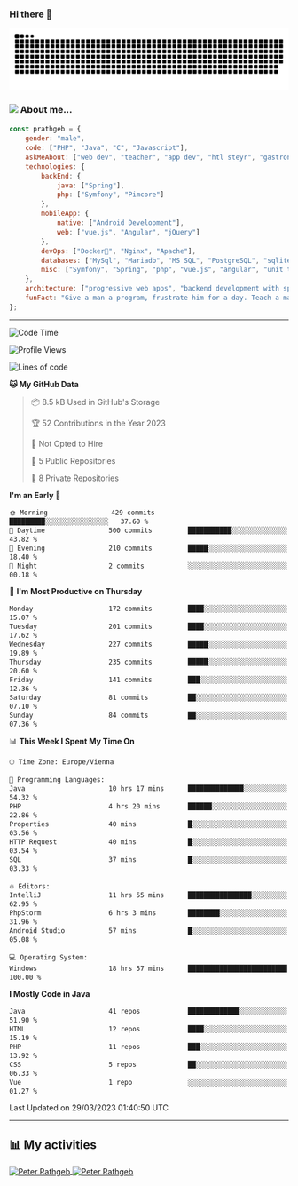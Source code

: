 ### Hi there 👋

<div align="center">
  <img  src="https://github.com/1999AZZAR/1999AZZAR/blob/main/resources/img/grid-snake.svg"
       alt="snake" />
</div>

### <img src="https://media.giphy.com/media/VgCDAzcKvsR6OM0uWg/giphy.gif" width="50"> About me...  

```javascript
const prathgeb = {
    gender: "male",
    code: ["PHP", "Java", "C", "Javascript"],
    askMeAbout: ["web dev", "teacher", "app dev", "htl steyr", "gastronaut"],
    technologies: {
        backEnd: {
            java: ["Spring"],
            php: ["Symfony", "Pimcore"]
        },
        mobileApp: {
            native: ["Android Development"],
            web: ["vue.js", "Angular", "jQuery"]
        },
        devOps: ["Docker🐳", "Nginx", "Apache"],
        databases: ["MySql", "Mariadb", "MS SQL", "PostgreSQL", "sqlite"],
        misc: ["Symfony", "Spring", "php", "vue.js", "angular", "unit testing", "ci/cd using github actions"]
    },
    architecture: ["progressive web apps", "backend development with spring", "backend development with symfony"],
    funFact: "Give a man a program, frustrate him for a day. Teach a man to program, frustrate him for a lifetime."
};
```

---
<!--START_SECTION:waka-->
![Code Time](http://img.shields.io/badge/Code%20Time-138%20hrs%2032%20mins-blue)

![Profile Views](http://img.shields.io/badge/Profile%20Views-3-blue)

![Lines of code](https://img.shields.io/badge/From%20Hello%20World%20I%27ve%20Written-2.4%20million%20lines%20of%20code-blue)

**🐱 My GitHub Data** 

> 📦 8.5 kB Used in GitHub's Storage 
 > 
> 🏆 52 Contributions in the Year 2023
 > 
> 🚫 Not Opted to Hire
 > 
> 📜 5 Public Repositories 
 > 
> 🔑 8 Private Repositories 
 > 
**I'm an Early 🐤** 

```text
🌞 Morning                429 commits         █████████░░░░░░░░░░░░░░░░   37.60 % 
🌆 Daytime                500 commits         ███████████░░░░░░░░░░░░░░   43.82 % 
🌃 Evening                210 commits         █████░░░░░░░░░░░░░░░░░░░░   18.40 % 
🌙 Night                  2 commits           ░░░░░░░░░░░░░░░░░░░░░░░░░   00.18 % 
```
📅 **I'm Most Productive on Thursday** 

```text
Monday                   172 commits         ████░░░░░░░░░░░░░░░░░░░░░   15.07 % 
Tuesday                  201 commits         ████░░░░░░░░░░░░░░░░░░░░░   17.62 % 
Wednesday                227 commits         █████░░░░░░░░░░░░░░░░░░░░   19.89 % 
Thursday                 235 commits         █████░░░░░░░░░░░░░░░░░░░░   20.60 % 
Friday                   141 commits         ███░░░░░░░░░░░░░░░░░░░░░░   12.36 % 
Saturday                 81 commits          ██░░░░░░░░░░░░░░░░░░░░░░░   07.10 % 
Sunday                   84 commits          ██░░░░░░░░░░░░░░░░░░░░░░░   07.36 % 
```


📊 **This Week I Spent My Time On** 

```text
🕑︎ Time Zone: Europe/Vienna

💬 Programming Languages: 
Java                     10 hrs 17 mins      ██████████████░░░░░░░░░░░   54.32 % 
PHP                      4 hrs 20 mins       ██████░░░░░░░░░░░░░░░░░░░   22.86 % 
Properties               40 mins             █░░░░░░░░░░░░░░░░░░░░░░░░   03.56 % 
HTTP Request             40 mins             █░░░░░░░░░░░░░░░░░░░░░░░░   03.54 % 
SQL                      37 mins             █░░░░░░░░░░░░░░░░░░░░░░░░   03.33 % 

🔥 Editors: 
IntelliJ                 11 hrs 55 mins      ████████████████░░░░░░░░░   62.95 % 
PhpStorm                 6 hrs 3 mins        ████████░░░░░░░░░░░░░░░░░   31.96 % 
Android Studio           57 mins             █░░░░░░░░░░░░░░░░░░░░░░░░   05.08 % 

💻 Operating System: 
Windows                  18 hrs 57 mins      █████████████████████████   100.00 % 
```

**I Mostly Code in Java** 

```text
Java                     41 repos            █████████████░░░░░░░░░░░░   51.90 % 
HTML                     12 repos            ████░░░░░░░░░░░░░░░░░░░░░   15.19 % 
PHP                      11 repos            ███░░░░░░░░░░░░░░░░░░░░░░   13.92 % 
CSS                      5 repos             ██░░░░░░░░░░░░░░░░░░░░░░░   06.33 % 
Vue                      1 repo              ░░░░░░░░░░░░░░░░░░░░░░░░░   01.27 % 
```




 Last Updated on 29/03/2023 01:40:50 UTC
<!--END_SECTION:waka-->

---
  ## 📊 My activities
  <a href="https://github.com/prathgeb">
    <img width=450 height=170 align="center" alt="Peter Rathgeb" src="https://github-readme-stats.vercel.app/api?username=prathgeb&include_all_commits=true&count_private=true&theme=midnight-purple&show_icons=true&bg_color=0D1117&hide_border=true" />
  </a>
  <a href="https://github.com/prathgeb">
    <img align="center" alt="Peter Rathgeb" src="https://github-readme-stats.vercel.app/api/top-langs/?username=prathgeb&include_all_commits=true&count_private=true&theme=midnight-purple&show_icons=true&layout=compact&bg_color=0D1117&hide_border=true" />
  </a>
